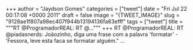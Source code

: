 
+++
author = "Jaydson Gomes"
categories = ["tweet"]
date = "Fri Jul 22 00:17:08 +0000 2011"
draft = false
image = "{TWEET_IMAGE}"
slug = "9128ae1f807a98ec407f944b13194136fa83efff"
tags = ["tweet"]
title = """RT @ProgramadorREAL: RT @..."""
+++
RT @ProgramadorREAL: RT @piadasnerds: Joãozinho, diga uma frase com a palavra 'formatar' - 'Fessora, leve esta faca se formatar alguém." ...
